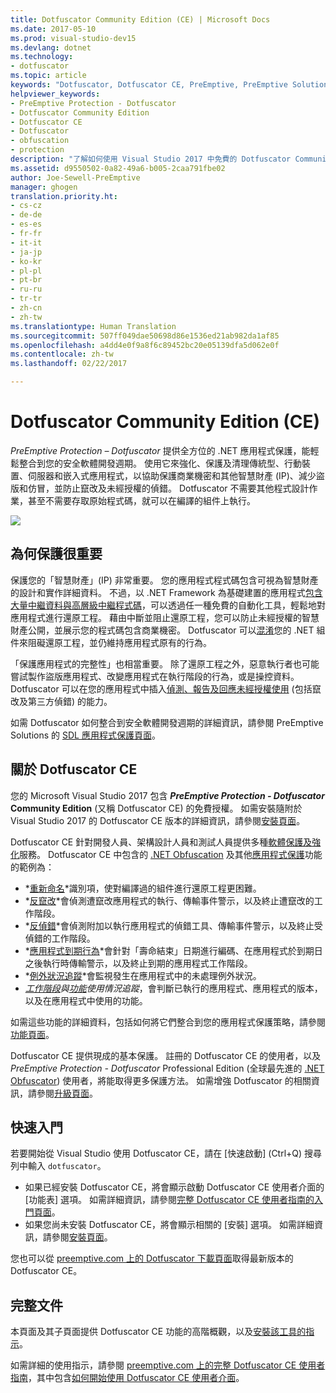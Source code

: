 ```yaml
---
title: Dotfuscator Community Edition (CE) | Microsoft Docs
ms.date: 2017-05-10
ms.prod: visual-studio-dev15
ms.devlang: dotnet
ms.technology:
- dotfuscator
ms.topic: article
keywords: "Dotfuscator, Dotfuscator CE, PreEmptive, PreEmptive Solutions, PreEmptive Protection, protection, community edition, obfuscation, .NET, free, Visual Studio 2017, 保護, 免費"
helpviewer_keywords:
- PreEmptive Protection - Dotfuscator
- Dotfuscator Community Edition
- Dotfuscator CE
- Dotfuscator
- obfuscation
- protection
description: "了解如何使用 Visual Studio 2017 中免費的 Dotfuscator Community Edition 保護您的 .NET 應用程式。"
ms.assetid: d9550502-0a82-49a6-b005-2caa791fbe02
author: Joe-Sewell-PreEmptive
manager: ghogen
translation.priority.ht:
- cs-cz
- de-de
- es-es
- fr-fr
- it-it
- ja-jp
- ko-kr
- pl-pl
- pt-br
- ru-ru
- tr-tr
- zh-cn
- zh-tw
ms.translationtype: Human Translation
ms.sourcegitcommit: 507ff049dae50698d86e1536ed21ab982da1af85
ms.openlocfilehash: a4dd4e0f9a8f6c89452bc20e05139dfa5d062e0f
ms.contentlocale: zh-tw
ms.lasthandoff: 02/22/2017

---
```


# <a name="dotfuscator-community-edition-ce"></a>Dotfuscator Community Edition (CE)

*PreEmptive Protection – Dotfuscator* 提供全方位的 .NET 應用程式保護，能輕鬆整合到您的安全軟體開發週期。 使用它來強化、保護及清理傳統型、行動裝置、伺服器和嵌入式應用程式，以協助保護商業機密和其他智慧財產 (IP)、減少盜版和仿冒，並防止竄改及未經授權的偵錯。
Dotfuscator 不需要其他程式設計作業，甚至不需要存取原始程式碼，就可以在編譯的組件上執行。

![](media/header.svg)

## <a name="why-protection-matters"></a>為何保護很重要

保護您的「智慧財產」(IP) 非常重要。
您的應用程式程式碼包含可視為智慧財產的設計和實作詳細資料。
不過，以 .NET Framework 為基礎建置的應用程式[包含大量中繼資料與高層級中繼程式碼][assemblies]，可以透過任一種免費的自動化工具，輕鬆地對應用程式進行還原工程。
藉由中斷並阻止還原工程，您可以防止未經授權的智慧財產公開，並展示您的程式碼包含商業機密。
Dotfuscator 可以[混淆][obfuscation]您的 .NET 組件來阻礙還原工程，並仍維持應用程式原有的行為。

「保護應用程式的完整性」也相當重要。
除了還原工程之外，惡意執行者也可能嘗試製作盜版應用程式、改變應用程式在執行階段的行為，或是操控資料。
Dotfuscator 可以在您的應用程式中插入[偵測、報告及回應未經授權使用][checks] (包括竄改及第三方偵錯) 的能力。

如需 Dotfuscator 如何整合到安全軟體開發週期的詳細資訊，請參閱 PreEmptive Solutions 的 [SDL 應用程式保護頁面][sdl-protection]。

## <a name="about-dotfuscator-ce"></a>關於 Dotfuscator CE

您的 Microsoft Visual Studio 2017 包含 ***PreEmptive Protection - Dotfuscator* Community Edition** (又稱 Dotfuscator CE) 的免費授權。
如需安裝隨附於 Visual Studio 2017 的 Dotfuscator CE 版本的詳細資訊，請參閱[安裝頁面][install]。

Dotfuscator CE 針對開發人員、架構設計人員和測試人員提供多種[軟體保護及強化][software-protection]服務。 Dotfuscator CE 中包含的 [.NET Obfuscation][obfuscation] 及其他[應用程式保護][app-protection]功能的範例為：

* *[重新命名][renaming]*識別項，使對編譯過的組件進行還原工程更困難。
* *[反竄改][tamper]*會偵測遭竄改應用程式的執行、傳輸事件警示，以及終止遭竄改的工作階段。
* *[反偵錯][debug]*會偵測附加以執行應用程式的偵錯工具、傳輸事件警示，以及終止受偵錯的工作階段。
* *[應用程式到期行為][shelflife]*會針對「壽命結束」日期進行編碼、在應用程式於到期日之後執行時傳輸警示，以及終止到期的應用程式工作階段。
* *[例外狀況追蹤][exceptions]*會監視發生在應用程式中的未處理例外狀況。
* *[工作階段][sessions]與[功能][features]使用情況追蹤*，會判斷已執行的應用程式、應用程式的版本，以及在應用程式中使用的功能。

如需這些功能的詳細資料，包括如何將它們整合到您的應用程式保護策略，請參閱[功能頁面][capabilities]。

Dotfuscator CE 提供現成的基本保護。
註冊的 Dotfuscator CE 的使用者，以及 *PreEmptive Protection - Dotfuscator* Professional Edition (全球最先進的 [.NET Obfuscator][net-obfuscator]) 使用者，將能取得更多保護方法。
如需增強 Dotfuscator 的相關資訊，請參閱[升級頁面][upgrades]。

## <a name="getting-started"></a>快速入門

若要開始從 Visual Studio 使用 Dotfuscator CE，請在 [快速啟動] (Ctrl+Q) 搜尋列中輸入 `dotfuscator`。

* 如果已經安裝 Dotfuscator CE，將會顯示啟動 Dotfuscator CE 使用者介面的 [功能表] 選項。 如需詳細資訊，請參閱[完整 Dotfuscator CE 使用者指南的入門頁面][get-started]。
* 如果您尚未安裝 Dotfuscator CE，將會顯示相關的 [安裝] 選項。 如需詳細資訊，請參閱[安裝頁面][install]。

您也可以從 [preemptive.com 上的 Dotfuscator 下載頁面][download]取得最新版本的 Dotfuscator CE。

## <a name="full-documentation"></a>完整文件

本頁面及其子頁面提供 Dotfuscator CE 功能的高階概觀，以及[安裝該工具的指示][install]。

如需詳細的使用指示，請參閱 [preemptive.com 上的完整 Dotfuscator CE 使用者指南][full]，其中包含[如何開始使用 Dotfuscator CE 使用者介面][get-started]。

<!-- Copyright © 2017 PreEmptive Solutions, LLC -->

[assemblies]: https://docs.microsoft.com/en-us/dotnet/articles/standard/assembly-format
[software-protection]: https://www.preemptive.com/software-protection
[obfuscation]: https://www.preemptive.com/obfuscation
[app-protection]: https://www.preemptive.com/application-protection
[sdl-protection]: https://www.preemptive.com/solutions/SDL-App-Protection
[net-obfuscator]: https://www.preemptive.com/products/dotfuscator/overview
[download]: https://www.preemptive.com/products/dotfuscator/downloads

[install]: install.md
[capabilities]: capabilities.md
[upgrades]: upgrades.md

[get-started]: https://www.preemptive.com/dotfuscator/ce/docs/help/5.27/gui_getstarted.html

[renaming]: https://www.preemptive.com/dotfuscator/ce/docs/help/5.27/obfuscation_renaming.html

[checks]: https://www.preemptive.com/dotfuscator/ce/docs/help/5.27/checks_overview.html
[tamper]: https://www.preemptive.com/dotfuscator/ce/docs/help/5.27/checks_tamper.html
[debug]: https://www.preemptive.com/dotfuscator/ce/docs/help/5.27/checks_debug.html
[shelflife]: https://www.preemptive.com/dotfuscator/ce/docs/help/5.27/checks_shelflife.html

[exceptions]: https://www.preemptive.com/dotfuscator/ce/docs/help/5.27/analytics_exceptions.html
[sessions]: https://www.preemptive.com/dotfuscator/ce/docs/help/5.27/analytics_sessions.html
[features]: https://www.preemptive.com/dotfuscator/ce/docs/help/5.27/analytics_features.html

[full]: https://www.preemptive.com/dotfuscator/ce/docs/help/5.27/index.html

